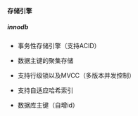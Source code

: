 #### 存储引擎

##### innodb
* 事务性存储引擎（支持ACID）
* 数据主键的聚集存储
* 支持行级锁以及MVCC（多版本并发控制）
* 支持自适应哈希索引

* 数据库主键（自增id）
